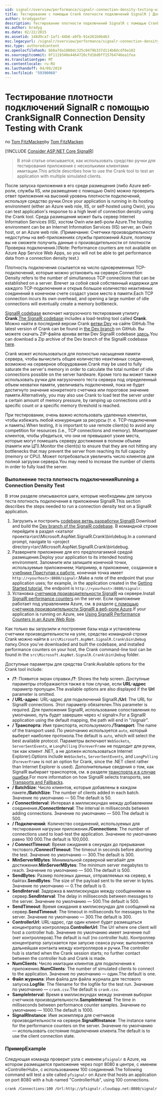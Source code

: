 ```yaml
---
uid: signalr/overview/performance/signalr-connection-density-testing-with-crank
title: Тестирование с помощью Crank плотности подключений SignalR | Документация Майкрософт
author: bradygaster
description: Тестирование плотности подключений SignalR с помощью Crank
ms.author: bradyg
ms.date: 02/22/2015
ms.assetid: 148d9ca7-1af1-44b6-a9fb-91e261b9b463
msc.legacyurl: /signalr/overview/performance/signalr-connection-density-testing-with-crank
msc.type: authoredcontent
ms.openlocfilehash: bb8a7da1080dc325c0479b337d114b8dcdf6e102
ms.sourcegitcommit: 0f1119340e4464720cfd16d0ff15764746ea1fea
ms.translationtype: MT
ms.contentlocale: ru-RU
ms.lasthandoff: 04/09/2019
ms.locfileid: "59390068"
---
```

# <a name="signalr-connection-density-testing-with-crank"></a><span data-ttu-id="7a036-103">Тестирование плотности подключений SignalR с помощью Crank</span><span class="sxs-lookup"><span data-stu-id="7a036-103">SignalR Connection Density Testing with Crank</span></span>

<span data-ttu-id="7a036-104">по [Tom FitzMacken](https://github.com/tfitzmac)</span><span class="sxs-lookup"><span data-stu-id="7a036-104">by [Tom FitzMacken](https://github.com/tfitzmac)</span></span>

[!INCLUDE [Consider ASP.NET Core SignalR](~/includes/signalr/signalr-version-disambiguation.md)]

> <span data-ttu-id="7a036-105">В этой статье описывается, как использовать средство ручки для тестирования приложения с несколькими клиентами имитации.</span><span class="sxs-lookup"><span data-stu-id="7a036-105">This article describes how to use the Crank tool to test an application with multiple simulated clients.</span></span>


<span data-ttu-id="7a036-106">После запуска приложения в его среде размещения (либо Azure веб-роли, службы IIS, или размещение с помощью Owin) можно проверить ответ приложения на высокий уровень плотности подключений, используя средство ручки.</span><span class="sxs-lookup"><span data-stu-id="7a036-106">Once your application is running in its hosting environment (either an Azure web role, IIS, or self-hosted using Owin), you can test application's response to a high level of connection density using the Crank tool.</span></span> <span data-ttu-id="7a036-107">Среда размещения может быть сервер Internet Information Services (IIS), хостом Owin или веб-роли Azure.</span><span class="sxs-lookup"><span data-stu-id="7a036-107">The hosting environment can be an Internet Information Services (IIS) server, an Owin host, or an Azure web role.</span></span> <span data-ttu-id="7a036-108">(Примечание: Счетчики производительности недоступны на веб-приложениях службы приложений Azure, поэтому вы не сможете получить данные о производительности от плотности Проверка подключения.)</span><span class="sxs-lookup"><span data-stu-id="7a036-108">(Note: Performance counters are not available on Azure App Service Web Apps, so you will not be able to get performance data from a connection density test.)</span></span>

<span data-ttu-id="7a036-109">Плотность подключения ссылается на число одновременных TCP-подключений, которые можно установить на сервере.</span><span class="sxs-lookup"><span data-stu-id="7a036-109">Connection Density refers to the number of simultaneous TCP connections that can be established on a server.</span></span> <span data-ttu-id="7a036-110">Влечет за собой свой собственный издержки для каждого TCP-подключения и открыв большое количество неактивных соединений в конечном счете создаст узкое место в памяти.</span><span class="sxs-lookup"><span data-stu-id="7a036-110">Each TCP connection incurs its own overhead, and opening a large number of idle connections will eventually create a memory bottleneck.</span></span>

<span data-ttu-id="7a036-111">[SignalR codebase](https://github.com/signalr/signalr) включает нагрузочного тестирования утилиту **Crank**.</span><span class="sxs-lookup"><span data-stu-id="7a036-111">[The SignalR codebase](https://github.com/signalr/signalr) includes a load-testing tool called **Crank**.</span></span> <span data-ttu-id="7a036-112">Можно найти в последней версии Crank [ветви Dev](https://github.com/SignalR/signalr/tree/dev) на сайте GitHub.</span><span class="sxs-lookup"><span data-stu-id="7a036-112">The latest version of Crank can be found in [the Dev branch](https://github.com/SignalR/signalr/tree/dev) on GitHub.</span></span> <span data-ttu-id="7a036-113">Вы можете скачать ZIP-файла архива ветви Dev SignalR codebase [здесь](https://github.com/SignalR/SignalR/archive/dev.zip).</span><span class="sxs-lookup"><span data-stu-id="7a036-113">You can download a Zip archive of the Dev branch of the SignalR codebase [here](https://github.com/SignalR/SignalR/archive/dev.zip).</span></span>

<span data-ttu-id="7a036-114">Crank может использоваться для полностью насыщения памяти сервера, чтобы вычислить общее количество неактивных соединений, возможно на серверное оборудование.</span><span class="sxs-lookup"><span data-stu-id="7a036-114">Crank may be used to fully saturate the server's memory in order to calculate the total number of idle connections possible on the server hardware.</span></span> <span data-ttu-id="7a036-115">Кроме того вы может также использовать ручки для нагрузочного теста сервера под определенный объем нехватки памяти, увеличивать подключений, пока не будет достигнуто значение конкретного счетчика или пороговое значение памяти.</span><span class="sxs-lookup"><span data-stu-id="7a036-115">Alternatively, you may also use Crank to load test the server under a certain amount of memory pressure, by ramping up connections until a specific count or a specific memory threshold is reached.</span></span>

<span data-ttu-id="7a036-116">При тестировании, очень важно использовать удаленных клиентах, чтобы избежать любой конкуренция за ресурсы (т. е. TCP-подключения и память).</span><span class="sxs-lookup"><span data-stu-id="7a036-116">When testing, it is important to use remote client(s) to avoid any competition for resources (i.e., TCP connections and memory).</span></span> <span data-ttu-id="7a036-117">Мониторинг клиентов, чтобы убедиться, что они не превышают узкие места, которые могут помешать серверу достижения в полном объеме (памяти или ЦП).</span><span class="sxs-lookup"><span data-stu-id="7a036-117">Monitor the client(s) to ensure that they are not hitting any bottlenecks that may prevent the server from reaching its full capacity (memory or CPU).</span></span> <span data-ttu-id="7a036-118">Может потребоваться увеличить число клиентов для полной загрузки сервера.</span><span class="sxs-lookup"><span data-stu-id="7a036-118">You may need to increase the number of clients in order to fully load the server.</span></span>

### <a name="running-a-connection-density-test"></a><span data-ttu-id="7a036-119">Выполнение теста плотность подключения</span><span class="sxs-lookup"><span data-stu-id="7a036-119">Running a Connection Density Test</span></span>

<span data-ttu-id="7a036-120">В этом разделе описываются шаги, которые необходимы для запуска теста плотность подключения в приложении SignalR.</span><span class="sxs-lookup"><span data-stu-id="7a036-120">This section describes the steps needed to run a connection density test on a SignalR application.</span></span>

1. <span data-ttu-id="7a036-121">Загрузить и построить [codebase ветвь разработки SignalR](https://github.com/SignalR/SignalR/archive/dev.zip).</span><span class="sxs-lookup"><span data-stu-id="7a036-121">Download and build the [Dev branch of the SignalR codebase](https://github.com/SignalR/SignalR/archive/dev.zip).</span></span> <span data-ttu-id="7a036-122">В командной строке перейдите в раздел &lt;каталог проекта&gt;\src\Microsoft.AspNet.SignalR.Crank\bin\debug.</span><span class="sxs-lookup"><span data-stu-id="7a036-122">In a command prompt, navigate to &lt;project directory&gt;\src\Microsoft.AspNet.SignalR.Crank\bin\debug.</span></span>
2. <span data-ttu-id="7a036-123">Развернете приложение для его предполагаемой средой размещения.</span><span class="sxs-lookup"><span data-stu-id="7a036-123">Deploy your application to its intended hosting environment.</span></span> <span data-ttu-id="7a036-124">Запомните или запишите конечной точки, используемые приложением; Например, в приложение, созданное в [учебнике Приступая к работе](../getting-started/tutorial-getting-started-with-signalr.md), конечная точка имеет `http://<yourhost>:8080/signalr`.</span><span class="sxs-lookup"><span data-stu-id="7a036-124">Make a note of the endpoint that your application uses; for example, in the application created in the [Getting Started tutorial](../getting-started/tutorial-getting-started-with-signalr.md), the endpoint is `http://<yourhost>:8080/signalr`.</span></span>
3. <span data-ttu-id="7a036-125">Установка [счетчиков производительности SignalR](signalr-performance.md#perfcounters) на сервере.</span><span class="sxs-lookup"><span data-stu-id="7a036-125">Install [SignalR performance counters](signalr-performance.md#perfcounters) on the server.</span></span> <span data-ttu-id="7a036-126">Если приложение работает под управлением Azure, см. в разделе [с помощью счетчиков производительности SignalR в веб-роли Azure](using-signalr-performance-counters-in-an-azure-web-role.md).</span><span class="sxs-lookup"><span data-stu-id="7a036-126">If your application is running on Azure, see [Using SignalR Performance Counters in an Azure Web Role](using-signalr-performance-counters-in-an-azure-web-role.md).</span></span>

<span data-ttu-id="7a036-127">Как только вы загрузили и построение базы кода и установлены счетчики производительности на узле, средство командной строки Crank можно найти в `src\Microsoft.AspNet.SignalR.Crank\bin\Debug` папку.</span><span class="sxs-lookup"><span data-stu-id="7a036-127">Once you've downloaded and built the codebase, and installed performance counters on your host, the Crank command-line tool can be found in the `src\Microsoft.AspNet.SignalR.Crank\bin\Debug` folder.</span></span>

<span data-ttu-id="7a036-128">Доступные параметры для средства Crank:</span><span class="sxs-lookup"><span data-stu-id="7a036-128">Available options for the Crank tool include:</span></span>

- <span data-ttu-id="7a036-129">**/?**: Появится экран справки.</span><span class="sxs-lookup"><span data-stu-id="7a036-129">**/?**: Shows the help screen.</span></span> <span data-ttu-id="7a036-130">Доступные параметры отображаются также в том случае, если **URL-адрес** параметр пропущен.</span><span class="sxs-lookup"><span data-stu-id="7a036-130">The available options are also displayed if the **Url** parameter is omitted.</span></span>
- <span data-ttu-id="7a036-131">**/ URL-адрес**: URL-адрес для подключений SignalR.</span><span class="sxs-lookup"><span data-stu-id="7a036-131">**/Url**: The URL for SignalR connections.</span></span> <span data-ttu-id="7a036-132">Этот параметр обязателен.</span><span class="sxs-lookup"><span data-stu-id="7a036-132">This parameter is required.</span></span> <span data-ttu-id="7a036-133">Для приложения SignalR, использование сопоставления по умолчанию, путь будет завершен через «/ signalr».</span><span class="sxs-lookup"><span data-stu-id="7a036-133">For a SignalR application using the default mapping, the path will end in "/signalr".</span></span>
- <span data-ttu-id="7a036-134">**/ Транспорта**: Имя транспорта, используемого.</span><span class="sxs-lookup"><span data-stu-id="7a036-134">**/Transport**: The name of the transport used.</span></span> <span data-ttu-id="7a036-135">По умолчанию используется `auto`, который выберет наиболее протокола.</span><span class="sxs-lookup"><span data-stu-id="7a036-135">The default is `auto`, which will select the best available protocol.</span></span> <span data-ttu-id="7a036-136">Параметры включают `WebSockets`, `ServerSentEvents`, и `LongPolling` (`ForeverFrame` не подходит для ручки, так как клиент .NET, а не должен использоваться Internet Explorer).</span><span class="sxs-lookup"><span data-stu-id="7a036-136">Options include `WebSockets`, `ServerSentEvents`, and `LongPolling` (`ForeverFrame` is not an option for Crank, since the .NET client rather than Internet Explorer is used).</span></span> <span data-ttu-id="7a036-137">Дополнительные сведения о том, как SignalR выбирает транспортов, см. в разделе [транспорта и в случае ошибки](../getting-started/introduction-to-signalr.md#transports).</span><span class="sxs-lookup"><span data-stu-id="7a036-137">For more information on how SignalR selects transports, see [Transports and Fallbacks](../getting-started/introduction-to-signalr.md#transports).</span></span>
- <span data-ttu-id="7a036-138">**/ BatchSize**: Число клиентов, которые добавлены в каждом пакете.</span><span class="sxs-lookup"><span data-stu-id="7a036-138">**/BatchSize**: The number of clients added in each batch.</span></span> <span data-ttu-id="7a036-139">Значение по умолчанию — 50.</span><span class="sxs-lookup"><span data-stu-id="7a036-139">The default is 50.</span></span>
- <span data-ttu-id="7a036-140">**/ ConnectInterval**: Интервал в миллисекундах между добавлением соединения.</span><span class="sxs-lookup"><span data-stu-id="7a036-140">**/ConnectInterval**: The interval in milliseconds between adding connections.</span></span> <span data-ttu-id="7a036-141">Значение по умолчанию — 500.</span><span class="sxs-lookup"><span data-stu-id="7a036-141">The default is 500.</span></span>
- <span data-ttu-id="7a036-142">**/ Подключений**: Количество соединений, используемых для тестирования нагрузки приложения.</span><span class="sxs-lookup"><span data-stu-id="7a036-142">**/Connections**: The number of connections used to load-test the application.</span></span> <span data-ttu-id="7a036-143">Значение по умолчанию равно 100 000.</span><span class="sxs-lookup"><span data-stu-id="7a036-143">The default is 100,000.</span></span>
- <span data-ttu-id="7a036-144">**/ ConnectTimeout**: Время ожидания в секундах до прерывания тестового.</span><span class="sxs-lookup"><span data-stu-id="7a036-144">**/ConnectTimeout**: The timeout in seconds before aborting the test.</span></span> <span data-ttu-id="7a036-145">Значение по умолчанию — 300.</span><span class="sxs-lookup"><span data-stu-id="7a036-145">The default is 300.</span></span>
- <span data-ttu-id="7a036-146">**MinServerMBytes**: Минимальной серверной мегабайт для достижения.</span><span class="sxs-lookup"><span data-stu-id="7a036-146">**MinServerMBytes**: The minimum server megabytes to reach.</span></span> <span data-ttu-id="7a036-147">Значение по умолчанию — 500.</span><span class="sxs-lookup"><span data-stu-id="7a036-147">The default is 500.</span></span>
- <span data-ttu-id="7a036-148">**SendBytes**: Размер полезных данных, отправляемых на сервер, в байтах.</span><span class="sxs-lookup"><span data-stu-id="7a036-148">**SendBytes**: The size of the payload sent to the server in bytes.</span></span> <span data-ttu-id="7a036-149">Значение по умолчанию — 0.</span><span class="sxs-lookup"><span data-stu-id="7a036-149">The default is 0.</span></span>
- <span data-ttu-id="7a036-150">**SendInterval**: Задержка в миллисекундах между сообщениями на сервер.</span><span class="sxs-lookup"><span data-stu-id="7a036-150">**SendInterval**: The delay in milliseconds between messages to the server.</span></span> <span data-ttu-id="7a036-151">Значение по умолчанию — 500.</span><span class="sxs-lookup"><span data-stu-id="7a036-151">The default is 500.</span></span>
- <span data-ttu-id="7a036-152">**SendTimeout**: Время ожидания в миллисекундах для сообщений на сервер.</span><span class="sxs-lookup"><span data-stu-id="7a036-152">**SendTimeout**: The timeout in milliseconds for messages to the server.</span></span> <span data-ttu-id="7a036-153">Значение по умолчанию — 300.</span><span class="sxs-lookup"><span data-stu-id="7a036-153">The default is 300.</span></span>
- <span data-ttu-id="7a036-154">**ControllerUrl**: URL-адрес, где один клиент будет размещаться концентратор контроллера.</span><span class="sxs-lookup"><span data-stu-id="7a036-154">**ControllerUrl**: The Url where one client will host a controller hub.</span></span> <span data-ttu-id="7a036-155">Значение по умолчанию имеет значение null (нет контроллеров).</span><span class="sxs-lookup"><span data-stu-id="7a036-155">The default is null (no controller hub).</span></span> <span data-ttu-id="7a036-156">Контроллер концентратор запускается при запуске сеанса ручки; выполняется дальнейшая контакта между контроллеров и ручки.</span><span class="sxs-lookup"><span data-stu-id="7a036-156">The controller hub is started when the Crank session starts; no further contact between the controller hub and Crank is made.</span></span>
- <span data-ttu-id="7a036-157">**NumClients**: Число имитации клиентов для подключения к приложению.</span><span class="sxs-lookup"><span data-stu-id="7a036-157">**NumClients**: The number of simulated clients to connect to the application.</span></span> <span data-ttu-id="7a036-158">Значение по умолчанию — один.</span><span class="sxs-lookup"><span data-stu-id="7a036-158">The default is one.</span></span>
- <span data-ttu-id="7a036-159">**Файл журнала**: Имя файла для файла журнала для тестового запуска.</span><span class="sxs-lookup"><span data-stu-id="7a036-159">**Logfile**: The filename for the logfile for the test run.</span></span> <span data-ttu-id="7a036-160">Значение по умолчанию — `crank.csv`.</span><span class="sxs-lookup"><span data-stu-id="7a036-160">The default is `crank.csv`.</span></span>
- <span data-ttu-id="7a036-161">**SampleInterval**: Время в миллисекундах между значения выборки счетчиков производительности.</span><span class="sxs-lookup"><span data-stu-id="7a036-161">**SampleInterval**: The time in milliseconds between performance counter samples.</span></span> <span data-ttu-id="7a036-162">Значение по умолчанию — 1000.</span><span class="sxs-lookup"><span data-stu-id="7a036-162">The default is 1000.</span></span>
- <span data-ttu-id="7a036-163">**SignalRInstance**: Имя экземпляра для счетчиков производительности на сервере.</span><span class="sxs-lookup"><span data-stu-id="7a036-163">**SignalRInstance**: The instance name for the performance counters on the server.</span></span> <span data-ttu-id="7a036-164">Значение по умолчанию — использовать состояние подключения клиента.</span><span class="sxs-lookup"><span data-stu-id="7a036-164">The default is to use the client connection state.</span></span>

### <a name="example"></a><span data-ttu-id="7a036-165">Пример</span><span class="sxs-lookup"><span data-stu-id="7a036-165">Example</span></span>

<span data-ttu-id="7a036-166">Следующая команда проверит узла с именем `pfsignalr` в Azure, на котором размещается приложение через порт 8080 в центре, с именем «ControllerHub», с использованием 100 соединений.</span><span class="sxs-lookup"><span data-stu-id="7a036-166">The following command will test a site called `pfsignalr` on Azure that hosts an application on port 8080 with a hub named "ControllerHub", using 100 connections.</span></span>

`crank /Connections:100 /Url:http://pfsignalr.cloudapp.net:8080/signalr`
